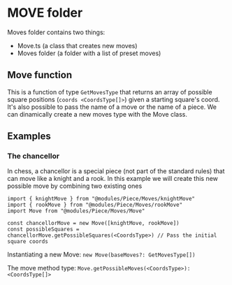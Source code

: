# MOVE folder
Moves folder contains two things:
- Move.ts (a class that creates new moves)
- Moves folder (a folder with a list of preset moves)

## Move function
This is a function of type `GetMovesType` that returns an array of possible square positions (`coords <CoordsType[]>`) given a starting square's coord. It's also possible to pass the name of a move or the name of a piece. We can dinamically create a new moves type with the Move class.

## Examples

### The chancellor

In chess, a chancellor is a special piece (not part of the standard rules) that can move like a knight and a rook. In this example we will create this new possible move by combining two existing ones

```
import { knightMove } from "@modules/Piece/Moves/knightMove"
import { rookMove } from "@modules/Piece/Moves/rookMove"
import Move from "@modules/Piece/Moves/Move"

const chancellorMove = new Move([knightMove, rookMove])
const possibleSquares = chancellorMove.getPossibleSquares(<CoordsType>) // Pass the initial square coords
```

Instantiating a new Move:
`new Move(baseMoves?: GetMovesType[])`

The move method type:
`Move.getPossibleMoves(<CoordsType>): <CoordsType[]>`